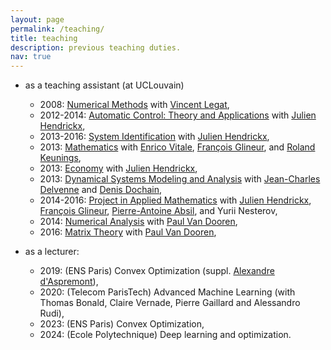 ```yaml
---
layout: page
permalink: /teaching/
title: teaching
description: previous teaching duties.
nav: true
---
```


+ as a teaching assistant (at UCLouvain)
	- 2008: [Numerical Methods](http://www.uclouvain.be/cours-2014-lfsab1104.html) with [Vincent Legat](http://perso.uclouvain.be/vincent.legat/),
	- 2012-2014: [Automatic Control: Theory and Applications](http://www.uclouvain.be/cours-2014-LINMA2671) with [Julien Hendrickx](http://perso.uclouvain.be/julien.hendrickx/),
	- 2013-2016: [System Identification](http://www.uclouvain.be/cours-2014-LINMA2875) with [Julien Hendrickx](http://perso.uclouvain.be/julien.hendrickx/),
	- 2013: [Mathematics](http://www.uclouvain.be/cours-2013-LFSAB1102.html) with [Enrico Vitale](http://perso.uclouvain.be/enrico.vitale/), [François Glineur](http://perso.uclouvain.be/francois.glineur/), and [Roland Keunings](http://perso.uclouvain.be/roland.keunings/),
	- 2013: [Economy](http://www.uclouvain.be/cours-2013-LFSAB1803) with [Julien Hendrickx](http://perso.uclouvain.be/julien.hendrickx/),
	- 2013: [Dynamical Systems Modeling and Analysis](http://www.uclouvain.be/cours-2013-linma2370.html) with [Jean-Charles Delvenne](http://perso.uclouvain.be/jean-charles.delvenne/) and [Denis Dochain](http://perso.uclouvain.be/denis.dochain/),
	- 2014-2016: [Project in Applied Mathematics](http://www.uclouvain.be/cours-2014-LFSAB1507) with [Julien Hendrickx](http://perso.uclouvain.be/julien.hendrickx/), [François Glineur](http://perso.uclouvain.be/francois.glineur/), [Pierre-Antoine Absil](http://sites.uclouvain.be/absil/), and Yurii Nesterov,
	- 2014: [Numerical Analysis](http://www.uclouvain.be/cours-2014-linma1170.html) with [Paul Van Dooren](http://perso.uclouvain.be/paul.vandooren/),
	- 2016: [Matrix Theory](http://www.uclouvain.be/cours-2016-LINMA2380) with [Paul Van Dooren](http://perso.uclouvain.be/paul.vandooren/),
	
+ as a lecturer:
	- 2019: (ENS Paris) Convex Optimization (suppl. [Alexandre d'Aspremont](https://www.di.ens.fr/~aspremon/)),
	- 2020: (Telecom ParisTech) Advanced Machine Learning (with Thomas Bonald, Claire Vernade, Pierre Gaillard and Alessandro Rudi),
	- 2023: (ENS Paris) Convex Optimization,
	- 2024: (Ecole Polytechnique) Deep learning and optimization.
